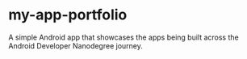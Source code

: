 # my-app-portfolio

A simple Android app that showcases the apps being built across the Android Developer Nanodegree journey.
